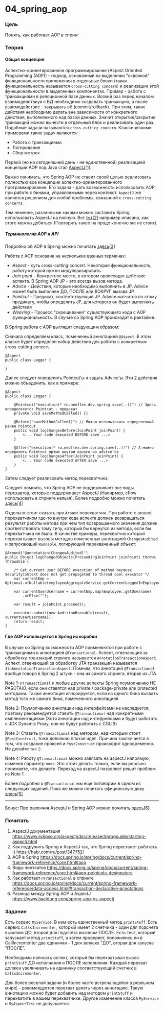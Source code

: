# 04_spring_aop

### Цель

Понять, как работает AOP в спринг

### Теория


#### Общая концепция 
Аспектно-ориентированное программирование (Aspect Oriented Programming (AOP)) - подход, основанный на выделении 
"сквозной" функциональности приложения в отдельные блоки (такая функциональность называется ```cross-cutting concern```) 
и реализации этой функциональности в выделенных компонентах. Пример - работа с транзакциями в реляционной базе данных. 
Всякий раз перед началом взаимодействиуя с БД необходимо создавать транзакцию, а после взаимодействие - закрывать её 
(commit/rollback). При этом, такие действия необходимо делать вне зависимости от конкретного действия, выполняемого над 
базой данных. Значит открытие/закрытие транзакций можно вынести в отдельный блок и реализовать один раз. 
Подобные задачи называются ```cross-cutting concern```. Классическими примерами таких задач являются:
- Работа с транзакциями
- Логирование
- Сбор метрок

Первой (но на сегодняшний день - не единственной) реализацией концепции AOP под Java стал 
[AspectJ[1]](https://www.eclipse.org/aspectj/doc/released/progguide/starting-aspectj.html). 

Важно понимать, что Spring AOP не ставит своей целью реализовать полностью все концепции аспектно-ориентированного программирование. 
Его задача - дать возможность использовать AOP при работе с бинами, управляемыми через контекст. ```AspectJ``` же является 
решением для *любой* проблемы, связанной с ```cross-cutting concerns```.

Тем неменее, различными хаками можно заставить Spring использовать AspectJ на полную. 
Вот [тут[2]](https://habr.com/ru/post/347752/) например описано, как этого можно добиться (Повторять такое на проде конечно 
же не стоит).


##### Терминология AOP и API

Подробно об AOP в Spring можно почитать [здесь[3]](https://docs.spring.io/spring/docs/current/spring-framework-reference/core.html#aop)

Работа с AOP основана на нескольких важных терминах:
- *Aspect* - суть cross-cutting concert. Некоторая функциональность, работу которой нужно модуляризировать.
- *Join point* - Конкретное место, в котором происходит действие аспекта. В Spring AOP JP - это всегда вызов метода.
- *Advice* - Действия, которые необходимо выполнить в JP. Advice может быть выполнен ДО, ПОСЛЕ или ВОКРУГ вызова JP
- *Pointcut* - Предикат, соответствующий JP. Advice матчится по этому предикату, чтобы определить JP, для которого он будет выполнять действия
- *Weaving* -  Процесс "скрещивания" существующего кода с AOP функциональность. В случае со Spring AOP происходит в рантайме.

В Spring работа с AOP выглядит следующим образом:

Сначала определяем класс, помеченный аннотацией ```@Aspect```. В этом классе будет определен набор действия для работы
с конкретным cross-cutting concert
```
@Aspect
public class Logger {
    
}
``` 

Далее следует определить Pointcut'ы и задать Advice'ы. Эти 2 действия можно объеденить, как в примере:
```
@Aspect
public class Logger {
    
    @Pointcut("execution(* ru.neoflex.dev.spring.save(..))") // Здесь определеяется Pointcut - предикат
    private void saveMethodCalled() {}  
    
    @Before("saveMethodCalled()") // Можно использовать определенный ранее Pointcut
    public void logChangesBefore(JoinPoint joinPoint) {
        <... Your code executed BEFORE save ...>
    }
    
    @After("execution(* ru.neoflex.dev.spring.save(..))") // А можно определить Pointcut прямо внутри одного из advice'ов
    public void logChangesAfter(JoinPoint joinPoint) {
        <... Your code executed AFTER save ...>
    }
}
```

Затем следует реализовать метод перехватчика.

Следует помнить, что Spring AOP не поддерживает все виды перехватов, которые поддерживает AspectJ (Напирмер, cflow использовать
в спринге нельзя). Более подробно можно почитать [здесь[4]](https://docs.spring.io/spring/docs/current/spring-framework-reference/core.html#aop-pointcuts-designators)


Отдельно стоит сказать про ```Around``` перехватчик. При работе с around перехватчиком где-то внутри кода аспекта должен
возвращаться результат работы метода при чем тип возвращаемого значения должен соответствовать тому типу, который бы вернулся из
метода, если бы перехватчика не было. В качестве примера, перехватчик который перехватывает вызовы методов помеченных
аннотацией ```ChangesAudited``` и запускающий ```Runnable```, логирующий перехваченный объект:

```
@Around("@annotation(ChangesAudited)")
public Object logChangedObjects(ProceedingJoinPoint joinPoint) throws Throwable {

    /* Get current user BEFORE execution of method because SecurityContext does not get propagated to thread pool executor */
    var currentEmp = Optional.ofNullable(employeeAggregateService.getCurrentLoggedInEmployee());
        
    var currentUserUsername = currentEmp.map(Employee::getUsername)
        .orElse("");

    var result = joinPoint.proceed();

    executor.submit(new AuditionRunnable(result, currentUserUsername));
    return result;
}
```

#### Где AOP используется в Spring из коробки

В случае со Spring возможности AOP применяются при работе с транзакциями и аннотацией ```@Transactional```. 
Аспект, отвечающий за обработку транзакций спринга называется ```AnnotationTransactionAspect```.
Аспект, отвечающий за обработку JTA транзакций называется ```JtaAnnotationTransactionAspect```. Помним, что аннотаций 
```@Transactional``` вообще говоря в Spring 2 штуки - она из самого спринга, вторая из JTA.



Note 1: ```@Transactional``` и любые другие аспекты Spring поумолчанию НЕ РАБОТАЮ, если они ставятся над private / package-private или protected 
методами. Также аннотация игнорируется, если из одного бина вызвать метод того же самого бина, помеченного аннотацией.

Note 2: Поумолчанию аннотации над интерфейсами не наследуется, поэтому рекомендуется ставить ```@Transactional``` над 
конкретными имплементациями (Хотя аннотации над интефрейсами и будут работать с JDK Dynamic Proxy, они не будут работать с CGLIB)

Note 3: Ставить ```@Transactional``` над методом, над которым стоит ```@PostConstruct```, тоже довольно плохая идея. Причина
заключается в том, что создание проксей и ```PostConstruct``` происходит одновременно. Не делайте так :)

Note 4: Работу ```@Transactional``` можно завязать на aspectJ напрямую, изменив параметр ```mode```. Это стоит делать только,
если вы реально понимаете, что делаете. Переход на aspectJ позволяет решит проблем из Note 1.

Более подробно о ```@Transactional``` мы еще поговорим в одном из следующих заданий. Пока же можно почитать
 официальную доку [здесь[5]](https://docs.spring.io/spring/docs/current/spring-framework-reference/data-access.html#transaction-declarative-annotations)

---

Бонус: Про различия AsceptJ и Spring AOP можно почитать [здесь[6]](https://www.baeldung.com/spring-aop-vs-aspectj)

### Почитать

1. AspectJ документация https://www.eclipse.org/aspectj/doc/released/progguide/starting-aspectj.html
2. Как подружить Spring и AspectJ так, что Spring перестанет работать :) https://habr.com/ru/post/347752/
3. AOP в Spring https://docs.spring.io/spring/docs/current/spring-framework-reference/core.html#aop
4. Виды понткатов https://docs.spring.io/spring/docs/current/spring-framework-reference/core.html#aop-pointcuts-designators
5. Как работает ```@Transactional``` в спринге https://docs.spring.io/spring/docs/current/spring-framework-reference/data-access.html#transaction-declarative-annotations
6. Разница между Spring AOP и AspectJ  https://www.baeldung.com/spring-aop-vs-aspectj

### Задание

Есть сервис ```MyService```. В нем есть единственный метод ```printStuff```. Есть сервис ```CallsIncrementer```, который 
имеет 2 счетчика - один для подсчета вызовом ДО, второй для подсчета вызовом ПОСЛЕ. Есть тест, который запускает метод 
```printStuff```, а затем проверяет, положились ли в CallIncrementer две единички - 1 для запуска "ДО", вторая для 
запуска "ПОСЛЕ".

Необходимо написать аспект, который бы перехватывал вызов ```printStuff``` ДО исполнения и ПОСЛЕ исполнения. Каждый
перехват должен увеличивать на единичку соответствующий счетчик в ```CallsIncrementer```.

Для более веселой задачи (и более часто встречающейся в реальном мире) - рекомендуется перехват делать через аннотацию. 
Такую аннотацию можно будет добавить над методом ```printStuff``` и перехватить в вашем перехватчике. Другое изменение
класса ```MyService``` и ```MyAspectTest``` не допускается.
